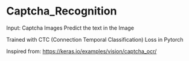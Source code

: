 # Captcha_Recognition
Input: Captcha Images
Predict the text in the Image

Trained with CTC (Connection Temporal Classification) Loss in Pytorch

Inspired from: https://keras.io/examples/vision/captcha_ocr/
